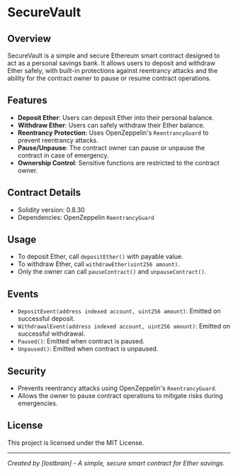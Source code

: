 # SecureVault

## Overview
SecureVault is a simple and secure Ethereum smart contract designed to act as a personal savings bank. It allows users to deposit and withdraw Ether safely, with built-in protections against reentrancy attacks and the ability for the contract owner to pause or resume contract operations.

## Features

- **Deposit Ether**: Users can deposit Ether into their personal balance.
- **Withdraw Ether**: Users can safely withdraw their Ether balance.
- **Reentrancy Protection**: Uses OpenZeppelin's `ReentrancyGuard` to prevent reentrancy attacks.
- **Pause/Unpause**: The contract owner can pause or unpause the contract in case of emergency.
- **Ownership Control**: Sensitive functions are restricted to the contract owner.

## Contract Details

- Solidity version: 0.8.30
- Dependencies: OpenZeppelin `ReentrancyGuard`

## Usage

- To deposit Ether, call `depositEther()` with payable value.
- To withdraw Ether, call `withdrawEther(uint256 amount)`.
- Only the owner can call `pauseContract()` and `unpauseContract()`.

## Events

- `DepositEvent(address indexed account, uint256 amount)`: Emitted on successful deposit.
- `WithdrawalEvent(address indexed account, uint256 amount)`: Emitted on successful withdrawal.
- `Paused()`: Emitted when contract is paused.
- `Unpaused()`: Emitted when contract is unpaused.

## Security

- Prevents reentrancy attacks using OpenZeppelin's `ReentrancyGuard`.
- Allows the owner to pause contract operations to mitigate risks during emergencies.

## License

This project is licensed under the MIT License.

---

*Created by [lostbrain] - A simple, secure smart contract for Ether savings.*
